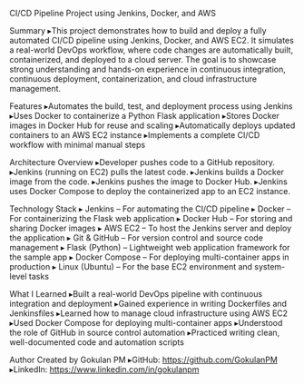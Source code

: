 CI/CD Pipeline Project using Jenkins, Docker, and AWS

Summary
▸This project demonstrates how to build and deploy a fully automated CI/CD pipeline using Jenkins, Docker, and AWS EC2. It simulates a real-world DevOps workflow, where code changes are automatically built, containerized, and deployed to a cloud server. The goal is to showcase strong understanding and hands-on experience in continuous integration, continuous deployment, containerization, and cloud infrastructure management.

Features
▸Automates the build, test, and deployment process using Jenkins
▸Uses Docker to containerize a Python Flask application
▸Stores Docker images in Docker Hub for reuse and scaling
▸Automatically deploys updated containers to an AWS EC2 instance
▸Implements a complete CI/CD workflow with minimal manual steps

Architecture Overview
▸Developer pushes code to a GitHub repository.
▸Jenkins (running on EC2) pulls the latest code.
▸Jenkins builds a Docker image from the code.
▸Jenkins pushes the image to Docker Hub.
▸Jenkins uses Docker Compose to deploy the containerized app to an EC2 instance.

Technology Stack
▸ Jenkins – For automating the CI/CD pipeline
▸ Docker – For containerizing the Flask web application
▸ Docker Hub – For storing and sharing Docker images
▸ AWS EC2 – To host the Jenkins server and deploy the application
▸ Git & GitHub – For version control and source code management
▸ Flask (Python) – Lightweight web application framework for the sample app
▸ Docker Compose – For deploying multi-container apps in production
▸ Linux (Ubuntu) – For the base EC2 environment and system-level tasks

What I Learned
▸Built a real-world DevOps pipeline with continuous integration and deployment
▸Gained experience in writing Dockerfiles and Jenkinsfiles
▸Learned how to manage cloud infrastructure using AWS EC2
▸Used Docker Compose for deploying multi-container apps
▸Understood the role of GitHub in source control automation
▸Practiced writing clean, well-documented code and automation scripts

Author
Created by Gokulan PM
▸GitHub: https://github.com/GokulanPM
▸LinkedIn: https://www.linkedin.com/in/gokulanpm
